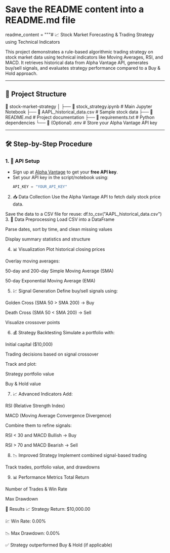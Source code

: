 # Save the README content into a README.md file

readme_content = """# 📈 Stock Market Forecasting & Trading Strategy using Technical Indicators

This project demonstrates a rule-based algorithmic trading strategy on stock market data using technical indicators like Moving Averages, RSI, and MACD. It retrieves historical data from Alpha Vantage API, generates buy/sell signals, and evaluates strategy performance compared to a Buy & Hold approach.

---

## 🧰 Project Structure

📁 stock-market-strategy
│
├── 📓 stock_strategy.ipynb # Main Jupyter Notebook
├── 📄 AAPL_historical_data.csv # Sample stock data
├── 📄 README.md # Project documentation
├── 📄 requirements.txt # Python dependencies
└── 🔑 (Optional) .env # Store your Alpha Vantage API key


---

## 🛠️ Step-by-Step Procedure

### 1. 🔑 **API Setup**
- Sign up at [Alpha Vantage](https://www.alphavantage.co/) to get your **free API key**.
- Set your API key in the script/notebook using:
  ```python
  API_KEY = "YOUR_API_KEY"
2. 📥 Data Collection
Use the Alpha Vantage API to fetch daily stock price data.

Save the data to a CSV file for reuse:
df.to_csv("AAPL_historical_data.csv")
3. 🧹 Data Preprocessing
Load CSV into a DataFrame

Parse dates, sort by time, and clean missing values

Display summary statistics and structure

4. 📊 Visualization
Plot historical closing prices

Overlay moving averages:

50-day and 200-day Simple Moving Average (SMA)

50-day Exponential Moving Average (EMA)

5. 💹 Signal Generation
Define buy/sell signals using:

Golden Cross (SMA 50 > SMA 200) → Buy

Death Cross (SMA 50 < SMA 200) → Sell

Visualize crossover points

6. 💰 Strategy Backtesting
Simulate a portfolio with:

Initial capital ($10,000)

Trading decisions based on signal crossover

Track and plot:

Strategy portfolio value

Buy & Hold value

7. 📈 Advanced Indicators
Add:

RSI (Relative Strength Index)

MACD (Moving Average Convergence Divergence)

Combine them to refine signals:

RSI < 30 and MACD Bullish → Buy

RSI > 70 and MACD Bearish → Sell

8. 📉 Improved Strategy
Implement combined signal-based trading

Track trades, portfolio value, and drawdowns

9. 📊 Performance Metrics
Total Return

Number of Trades & Win Rate

Max Drawdown

🧪 Results
📈 Strategy Return: $10,000.00

💹 Win Rate: 0.00%

📉 Max Drawdown: 0.00%

✅ Strategy outperformed Buy & Hold (if applicable)
